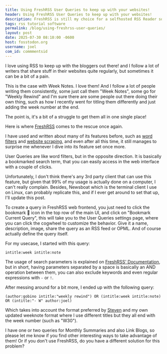 ```yaml
---
title: Using FreshRSS User Queries to keep up with your websites!
header: Using FreshRSS User Queries to keep up with your websites!
description: FreshRSS is still my choice for a selfhosted RSS Reader solution. And User Queries, which have existed for a while, are yet another reason why!
tags: rss tutorial software
permalink: /blog/using-freshrss-user-queries/
layout: post
date: 2025-07-30 08:10:00 -0600
host: fosstodon.org
username: joel
com_id: commmentsid
---
```


I love using RSS to keep up with the bloggers out there! and I follow a lot of writers that share stuff in their websites quite regularly, but sometimes it can be a bit of a pain.

This is the case with Week Notes. I love them! And I follow a lot of people writing them consistently, some just call them "Week Notes", some go for "Weekly Rewind" and I'm sure there are some people out there doing their own thing, such as how I recently went for titling them differently and just adding the week number at the end.

The point is, it's a bit of a struggle to get them all in one single place!

Here is where [FreshRSS](https://freshrss.org) comes to the rescue once again.

I have used and written about many of its features before, such as [word filters](/blog/word-filters) and [website scraping](/blog/newsboat-queries-and-freshrss-scraping), and even after all this time, it still manages to surprise me whenever I dive into its feature set once more.

User Queries are like word filters, but in the opposite direction. It is basically a bookmarked search term, that you can easily access in the web interface with a couple of clicks.

Unfortunately, I don't think there's any 3rd party client that can use this feature, but given that 99% of my usage is actually done on a computer, I can't really complain. Besides, Newsboat which is the terminal client I use on Linux, can probably replicate this, and if I ever get around to set that up, I'll update this post.

To create a query in FreshRSS web frontend, you just need to click the bookmark 🔖 icon in the top row of the main UI, and click on "Bookmark Current Query", this will take you to the User Queries settings page, where you can click the cogwheel to customize the behavior. Give it a name, description, image, share the query as an RSS feed or OPML. And of course actually define the query itself.

For my usecase, I started with this query:

```
intitle:week intitle:note
```

The usage of search parameters is explained on [FreshRSS' Documentation](https://freshrss.github.io/FreshRSS/en/users/10_filter.html#with-the-search-field), but in short, having parameters separated by a space is basically an AND operation between them, you can also exclude keywords and even regular expressions with `-` or `!`.

After messing around for a bit more, I ended up with the following query:

```
(author:gobino intitle:"weekly rewind") OR (intitle:week intitle:note) OR (intitle:"- W" author:joel)
```

Which takes into account the format preferred by [Steven](https://gobino.be) and my own updated weeknote format where I use different titles but they all end with the week number (such as "W30").

I have one or two queries for Monthly Summaries and also Link Blogs, so please let me know if you find other interesting ways to take advantage of them! Or if you don't use FreshRSS, do you have a different solution for this problem?
